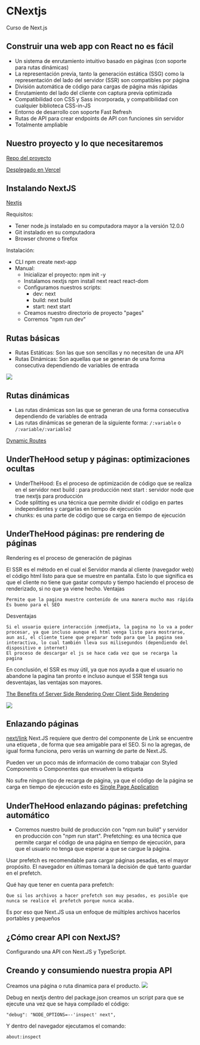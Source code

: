 # CNextjs
Curso de Next.js

## Construir una web app con React no es fácil

  - Un sistema de enrutamiento intuitivo basado en páginas (con soporte para rutas dinámicas)
  - La representación previa, tanto la generación estática (SSG) como la representación del lado del servidor (SSR) son compatibles por página
  - División automática de código para cargas de página más rápidas
  - Enrutamiento del lado del cliente con captura previa optimizada
  - Compatibilidad con CSS y Sass incorporada, y compatibilidad con cualquier biblioteca CSS-in-JS
  - Entorno de desarrollo con soporte Fast Refresh
  - Rutas de API para crear endpoints de API con funciones sin servidor
  - Totalmente ampliable

## Nuestro proyecto y lo que necesitaremos
  [Repo del proyecto](https://github.com/jonalvarezz/platzi-nextjs)

  [Desplegado en Vercel](https://platzi-avo.vercel.app/)

## Instalando NextJS
  [Nextjs](https://nextjs.org/docs/getting-started)

  Requisitos:
  - Tener node.js instalado en su computadora mayor a la versión 12.0.0
  - Git instalado en su computadora
  - Browser chrome o firefox

  Instalación:
  - CLI npm create next-app
  - Manual:
    - Inicializar el proyecto: npm init -y
    - Instalamos nextjs npm install next react react-dom
    - Configuramos nuestros scripts:
      - dev: next
      - build: next build
      - start: next start
    - Creamos nuestro directorio de proyecto "pages"
    - Corremos "npm run dev"

## Rutas básicas
  - Rutas Estáticas: Son las que son sencillas y no necesitan de una API
  - Rutas Dinámicas: Son aquellas que se generan de una forma consecutiva dependiendo de variables de entrada

  ![](https://static.platzi.com/media/user_upload/Captura%20de%20Pantalla%202020-12-04%20a%20la%28s%29%201.05.11-19974b7e-13dd-4ce9-9858-e9dd903e8159.jpg)

## Rutas dinámicas
  - Las rutas dinámicas son las que se generan de una forma consecutiva dependiendo de variables de entrada
  - Las rutas dinámicas se generan de la siguiente forma: `/:variable` o `/:variable/:variable2` 

  [Dynamic Routes](https://nextjs.org/docs/routing/dynamic-routes)

## UnderTheHood setup y páginas: optimizaciones ocultas
  - UnderTheHood: Es el proceso de optimización de código que se realiza en el servidor
    next build : para producción 
    next start : servidor node que trae nextjs para producción
  - Code splitting es una técnica que permite dividir el código en partes independientes y cargarlas en tiempo de ejecución
  - chunks: es una parte de código que se carga en tiempo de ejecución

## UnderTheHood páginas: pre rendering de páginas
  Rendering es el proceso de generación de páginas
  
  El SSR es el método en el cual el Servidor manda al cliente (navegador web) el código html listo para que se muestre en pantalla. Esto lo que significa es que el cliente no tiene que gastar computo y tiempo haciendo el proceso de renderizado, si no que ya viene hecho.
Ventajas

    Permite que la pagina muestre contenido de una manera mucho mas rápida
    Es bueno para el SEO

Desventajas

    Si el usuario quiere interacción inmediata, la pagina no lo va a poder procesar, ya que incluso aunque el html venga listo para mostrarse, aun así, el cliente tiene que preparar todo para que la pagina sea interactiva, lo cual también lleva sus milisegundos (dependiendo del dispositivo e internet)
    El proceso de descargar el js se hace cada vez que se recarga la pagina

En conclusión, el SSR es muy útil, ya que nos ayuda a que el usuario no abandone la pagina tan pronto e incluso aunque el SSR tenga sus desventajas, las ventajas son mayores.

[The Benefits of Server Side Rendering Over Client Side Rendering](https://medium.com/walmartglobaltech/the-benefits-of-server-side-rendering-over-client-side-rendering-5d07ff2cefe8)

![](https://miro.medium.com/max/1400/1*jJkEQpgZ8waQ5P-W5lhxuQ.png)

## Enlazando páginas
  [next/link](https://nextjs.org/docs/api-reference/next/link)
  Next.JS requiere que dentro del componente de Link se encuentre una etiqueta <a></a>, de forma que sea amigable para el SEO. Si no la agregas, de igual forma funciona, pero verás un warning de parte de Next.JS.

  Pueden ver un poco más de información de como trabajar con Styled Components o Componentes que envuelven la etiqueta <a>

  No sufre ningun tipo de recarga de página, ya que el código de la página se carga en tiempo de ejecución esto es [Single Page Application](https://nextjs.org/docs/routing/introduction#linking-between-pages)

## UnderTheHood enlazando páginas: prefetching automático
  - Corremos nuestro build de producción con "npm run build" y servidor en producción con "npm run start".
  Prefetching: es una técnica que permite cargar el código de una página en tiempo de ejecución, para que el usuario no tenga que esperar a que se cargue la página.

  Usar prefetch es recomendable para cargar páginas pesadas, es el mayor propósito. El navegador en últimas tomará la decisión de qué tanto guardar en el prefetch.

  Qué hay que tener en cuenta para prefetch:

    Que si los archivos a hacer prefetch son muy pesados, es posible que nunca se realice el prefetch porque nunca acaba.

  Es por eso que Next.JS usa un enfoque de múltiples archivos hacerlos portables y pequeños

## ¿Cómo crear API con NextJS?
  Configurando una API con Next.JS y TypeScript.

## Creando y consumiendo nuestra propia API
  Creamos una página o ruta dinamica para el producto.
  ![](https://static.platzi.com/media/user_upload/code-83ebf081-9e4c-4108-a524-ab99b66e98bb.jpg)

  Debug en nextjs dentro del package.json creamos un script para que se ejecute una vez que se haya compilado el código:
  ```
  "debug": "NODE_OPTIONS=--'inspect' next",
  ```
  Y dentro del navegador ejecutamos el comando:
  ```
  about:inspect
  ```